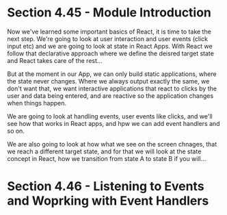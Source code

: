 # Section 4.45 - Module Introduction
Now we've learned some important basics of React, it is time to take the next step. We're going to look at user interaction and user events (click input etc) and we are going to look at state in React Apps. With React we follow that declarative approach where we define the deisred target state and React takes care of the rest...

But at the moment in our App, we can only build static applications, where the state never changes. Where we always output exactly the same, we don't want that, we want interactive applications that react to clicks by the user and data being entered, and are reactive so the application changes when things happen.

We are going to look at handling events, user events like clicks, and we'll see how that works in React apps, and hpw we can add event handlers and so on.

We are also going to look at how what we see on the screen chnages, that we reach a different target state, and for that we will look at the state concept in React, how we transition from state A to state B if you will...


# Section 4.46 - Listening to Events and Woprking with Event Handlers











